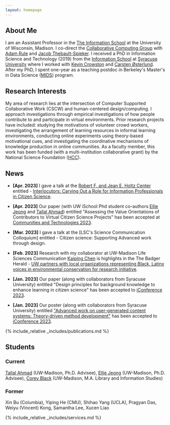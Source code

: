 ```yaml
---
layout: homepage
---
```


## About Me

I am an Assistant Professor in the [The Information School](https://ischool.wisc.edu/) at the University of Wisconsin, Madison. I co-direct the [Collaborative Computing Group](https://collab.ischool.wisc.edu/) with [Adam Rule](https://adamrule.com/) and [Jacob Thebault-Spieker](https://jacob.thebault-spieker.com/). I received a PhD in Information Science and Technology (2019) from the [Information School](https://ischool.syr.edu/) at [Syracuse University](https://www.syracuse.edu/) where I worked with [Kevin Crowston](https://crowston.syr.edu/) and [Carsten Østerlund](https://ischool.syr.edu/carsten-osterlund/). After my PhD, I spent one-year as a teaching postdoc in Berkeley's Master's in Data Science ([MIDS](https://ischoolonline.berkeley.edu/)) program. 

## Research Interests

My area of research lies at the intersection of Computer Supported Collaborative Work (CSCW) and human-centered design/computing. I approach investigations through empirical investigations of how people contribute to and participate in virtual environments. Prior research projects have included: studying the motivations of volunteer crowd workers, investigating the arrangement of learning resources in informal learning environments, conducting online experiments using theory-based motivational cues, and investigating the coordinative mechanisms of knowledge production in online communities. As a faculty member, this work has been funded (with a multi-institution collaborative grant) by the National Science Foundation ([HCC](https://www.nsf.gov/awardsearch/showAward?AWD_ID=1755628&HistoricalAwards=false)). 


## News

- **[Apr. 2023]** I gave a talk at the [Robert F. and Jean E. Holtz Center](https://sts.wisc.edu/) entitled - [Interlocutors: Carving Out a Role for Information Professionals in Citizen Science]( https://sts.wisc.edu/event/corey-jackson-2/). 

- **[Apr. 2023]** Our paper (with UW iSchool Phd student co-authors [Ellie Jeong](https://ejeong7.wixsite.com/elliejeong) and [Tallal Ahmad](https://sites.google.com/view/tallal-ahmad/home)) entitled "Assessing the Value Orientations of Contributors to Virtual Citizen Science Projects" has been accepted at [Communities and Technologies 2023](https://2023.comtech.community/). 

- **[Mar. 2023]** I gave a talk at the [LSC's Science Communication Colloquium] entitled - Citizen science: Supporting Advanced work through design. 

- **[Feb. 2023]** Research with my collaborator at UW-Madison Life Sciences Communication [Kaiping Chen](https://www.kaipingchen.com/) is highlights in the The Badger Herald - [UW partners with local organizations representing Black, Latinx voices in environmental conservation for research initiative](https://badgerherald.com/news/2023/02/15/uw-partners-with-local-organizations-representing-black-latinx-voices-in-environmental-conservation-for-research-initiative/![image](https://user-images.githubusercontent.com/2421233/235491090-b1fdc0ab-a729-4182-9866-d861fbda311c.png)
). 

- **[Jan. 2023]** Our paper (along with collaborators from Syracuse University) entitled "Design principles for background knowledge to enhance learning in citizen science" has been accepted to [iConference 2023](https://www.ischools.org/iconference). 

- **[Jan. 2023]** Our poster (along with collaborators from Syracuse University) entitled ["Advanced work on user-generated content systems: Theory-driven method development"](https://www.ideals.illinois.edu/items/126404) has been accepted to [iConference 2023](https://www.ischools.org/iconference).   


{% include_relative _includes/publications.md %}


## Students 

### Current 
[Tallal Ahmad](https://sites.google.com/view/tallal-ahmad/home) (UW-Madison, Ph.D. Advisee), 
[Ellie Jeong](https://ejeong7.wixsite.com/elliejeong) (UW-Madison, Ph.D. Advisee), [Corey Black](https://www.linkedin.com/in/corey-black-53667055) (UW-Madison, M.A. Library and Information Studies)

### Former
Xin Bu (Columbia), Yiping He (CMU), Shihao Yang (UCLA), Pragyan Das, Weiyu (Vincent) Kong, Samantha Lee, Xucen Liao


{% include_relative _includes/services.md %}
